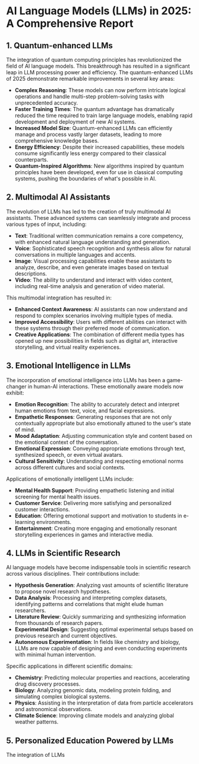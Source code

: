 # AI Language Models (LLMs) in 2025: A Comprehensive Report

## 1. Quantum-enhanced LLMs

The integration of quantum computing principles has revolutionized the field of AI language models. This breakthrough has resulted in a significant leap in LLM processing power and efficiency. The quantum-enhanced LLMs of 2025 demonstrate remarkable improvements in several key areas:

- **Complex Reasoning**: These models can now perform intricate logical operations and handle multi-step problem-solving tasks with unprecedented accuracy.
- **Faster Training Times**: The quantum advantage has dramatically reduced the time required to train large language models, enabling rapid development and deployment of new AI systems.
- **Increased Model Size**: Quantum-enhanced LLMs can efficiently manage and process vastly larger datasets, leading to more comprehensive knowledge bases.
- **Energy Efficiency**: Despite their increased capabilities, these models consume significantly less energy compared to their classical counterparts.
- **Quantum-Inspired Algorithms**: New algorithms inspired by quantum principles have been developed, even for use in classical computing systems, pushing the boundaries of what's possible in AI.

## 2. Multimodal AI Assistants

The evolution of LLMs has led to the creation of truly multimodal AI assistants. These advanced systems can seamlessly integrate and process various types of input, including:

- **Text**: Traditional written communication remains a core competency, with enhanced natural language understanding and generation.
- **Voice**: Sophisticated speech recognition and synthesis allow for natural conversations in multiple languages and accents.
- **Image**: Visual processing capabilities enable these assistants to analyze, describe, and even generate images based on textual descriptions.
- **Video**: The ability to understand and interact with video content, including real-time analysis and generation of video material.

This multimodal integration has resulted in:

- **Enhanced Context Awareness**: AI assistants can now understand and respond to complex scenarios involving multiple types of media.
- **Improved Accessibility**: Users with different abilities can interact with these systems through their preferred mode of communication.
- **Creative Applications**: The combination of different media types has opened up new possibilities in fields such as digital art, interactive storytelling, and virtual reality experiences.

## 3. Emotional Intelligence in LLMs

The incorporation of emotional intelligence into LLMs has been a game-changer in human-AI interactions. These emotionally aware models now exhibit:

- **Emotion Recognition**: The ability to accurately detect and interpret human emotions from text, voice, and facial expressions.
- **Empathetic Responses**: Generating responses that are not only contextually appropriate but also emotionally attuned to the user's state of mind.
- **Mood Adaptation**: Adjusting communication style and content based on the emotional context of the conversation.
- **Emotional Expression**: Conveying appropriate emotions through text, synthesized speech, or even virtual avatars.
- **Cultural Sensitivity**: Understanding and respecting emotional norms across different cultures and social contexts.

Applications of emotionally intelligent LLMs include:

- **Mental Health Support**: Providing empathetic listening and initial screening for mental health issues.
- **Customer Service**: Delivering more satisfying and personalized customer interactions.
- **Education**: Offering emotional support and motivation to students in e-learning environments.
- **Entertainment**: Creating more engaging and emotionally resonant storytelling experiences in games and interactive media.

## 4. LLMs in Scientific Research

AI language models have become indispensable tools in scientific research across various disciplines. Their contributions include:

- **Hypothesis Generation**: Analyzing vast amounts of scientific literature to propose novel research hypotheses.
- **Data Analysis**: Processing and interpreting complex datasets, identifying patterns and correlations that might elude human researchers.
- **Literature Review**: Quickly summarizing and synthesizing information from thousands of research papers.
- **Experimental Design**: Suggesting optimal experimental setups based on previous research and current objectives.
- **Autonomous Experimentation**: In fields like chemistry and biology, LLMs are now capable of designing and even conducting experiments with minimal human intervention.

Specific applications in different scientific domains:

- **Chemistry**: Predicting molecular properties and reactions, accelerating drug discovery processes.
- **Biology**: Analyzing genomic data, modeling protein folding, and simulating complex biological systems.
- **Physics**: Assisting in the interpretation of data from particle accelerators and astronomical observations.
- **Climate Science**: Improving climate models and analyzing global weather patterns.

## 5. Personalized Education Powered by LLMs

The integration of LLMs